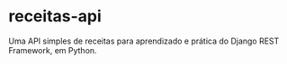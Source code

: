 # receitas-api
Uma API simples de receitas para aprendizado e prática do Django REST Framework, em Python.
